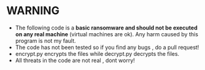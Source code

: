 # WARNING
- The following code is a **basic ransomware and should not be executed on any real machine** (virtual machines are ok). Any harm caused by this program is not my fault.
- The code has not been tested so if you find any bugs , do a pull request!
- encrypt.py encrypts the files while decrypt.py decrypts the files.
- All threats in the code are not real , dont worry!
